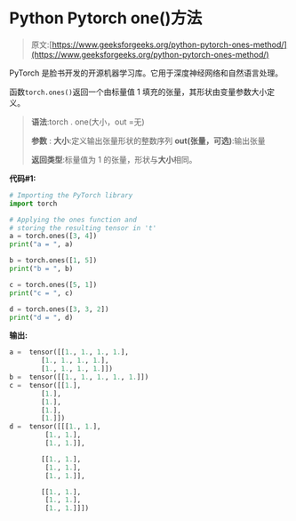 # Python Pytorch one()方法

> 原文:[https://www.geeksforgeeks.org/python-pytorch-ones-method/](https://www.geeksforgeeks.org/python-pytorch-ones-method/)

PyTorch 是脸书开发的开源机器学习库。它用于深度神经网络和自然语言处理。

函数`torch.ones()`返回一个由标量值 1 填充的张量，其形状由变量参数大小定义。

> **语法**:torch . one(大小，out =无)
> 
> **参数** :
> **大小**:定义输出张量形状的整数序列
> **out(张量，可选)**:输出张量
> 
> **返回类型**:标量值为 1 的张量，形状与**大小**相同。

**代码#1:**

```py
# Importing the PyTorch library
import torch

# Applying the ones function and
# storing the resulting tensor in 't'
a = torch.ones([3, 4])
print("a = ", a)

b = torch.ones([1, 5])
print("b = ", b)

c = torch.ones([5, 1])
print("c = ", c)

d = torch.ones([3, 3, 2])
print("d = ", d)
```

**输出:**

```py
a =  tensor([[1., 1., 1., 1.],
        [1., 1., 1., 1.],
        [1., 1., 1., 1.]])
b =  tensor([[1., 1., 1., 1., 1.]])
c =  tensor([[1.],
        [1.],
        [1.],
        [1.],
        [1.]])
d =  tensor([[[1., 1.],
         [1., 1.],
         [1., 1.]],

        [[1., 1.],
         [1., 1.],
         [1., 1.]],

        [[1., 1.],
         [1., 1.],
         [1., 1.]]])

```